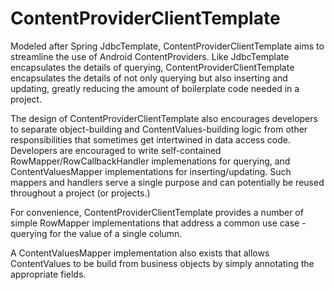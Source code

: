 ContentProviderClientTemplate
=============================

Modeled after Spring JdbcTemplate, ContentProviderClientTemplate aims to streamline the use of Android ContentProviders.  Like JdbcTemplate encapsulates the details of querying, ContentProviderClientTemplate encapsulates the details of not only querying but also inserting and updating, greatly reducing the amount of boilerplate code needed in a project.

The design of ContentProviderClientTemplate also encourages developers to separate object-building and ContentValues-building logic from other responsibilities that sometimes get intertwined in data access code.  Developers are encouraged to write self-contained RowMapper/RowCallbackHandler implemenations for querying, and ContentValuesMapper implementations for inserting/updating.  Such mappers and handlers serve a single purpose and can potentially be reused throughout a project (or projects.)

For convenience, ContentProviderClientTemplate provides a number of simple RowMapper implementations that address a common use case - querying for the value of a single column.

A ContentValuesMapper implementation also exists that allows ContentValues to be build from business objects by simply annotating the appropriate fields.
